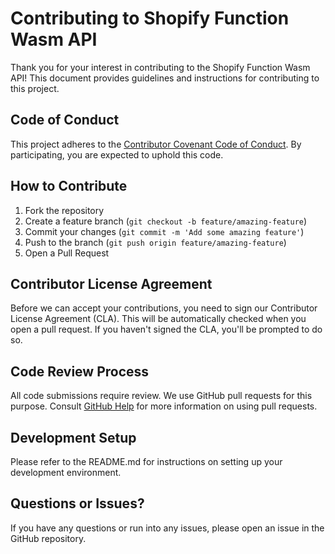 # Contributing to Shopify Function Wasm API

Thank you for your interest in contributing to the Shopify Function Wasm API! This document provides guidelines and instructions for contributing to this project.

## Code of Conduct

This project adheres to the [Contributor Covenant Code of Conduct](CODE_OF_CONDUCT.md). By participating, you are expected to uphold this code.

## How to Contribute

1. Fork the repository
2. Create a feature branch (`git checkout -b feature/amazing-feature`)
3. Commit your changes (`git commit -m 'Add some amazing feature'`)
4. Push to the branch (`git push origin feature/amazing-feature`)
5. Open a Pull Request

## Contributor License Agreement

Before we can accept your contributions, you need to sign our Contributor License Agreement (CLA). This will be automatically checked when you open a pull request. If you haven't signed the CLA, you'll be prompted to do so.

## Code Review Process

All code submissions require review. We use GitHub pull requests for this purpose. Consult [GitHub Help](https://help.github.com/articles/about-pull-requests/) for more information on using pull requests.

## Development Setup

Please refer to the README.md for instructions on setting up your development environment.

## Questions or Issues?

If you have any questions or run into any issues, please open an issue in the GitHub repository.